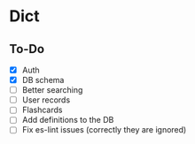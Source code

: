 # Dict

## To-Do
- [x] Auth
- [x] DB schema
- [ ] Better searching
- [ ] User records
- [ ] Flashcards
- [ ] Add definitions to the DB
- [ ] Fix es-lint issues (correctly they are ignored)
